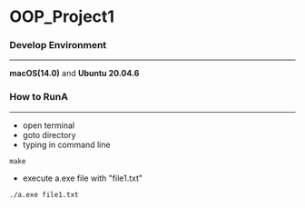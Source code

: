 # OOP_Project1

### Develop Environment
---
**macOS(14.0)** and **Ubuntu 20.04.6**

### How to RunA
---
- open terminal
- goto directory
- typing in command line
```
make
```
- execute a.exe file with "file1.txt"
```
./a.exe file1.txt
```
